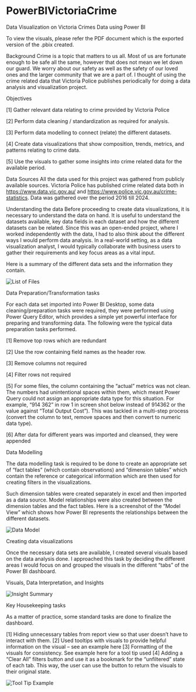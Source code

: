 # PowerBIVictoriaCrime
Data Visualization on Victoria Crimes Data using Power BI

To view the visuals, please refer the PDF document which is the exported version of the .pbix created.

Background 
Crime is a topic that matters to us all. Most of us are fortunate enough to be safe all the same, however that does not mean we let down our guard. We worry about our safety as well as the safety of our loved ones and the larger community that we are a part of.
I thought of using the crime related data that Victoria Police publishes periodically for doing a data analysis and visualization project.

Objectives

[1] Gather relevant data relating to crime provided by Victoria Police

[2] Perform data cleaning / standardization as required for analysis.

[3] Perform data modelling to connect (relate) the different datasets.

[4] Create data visualizations that show composition, trends, metrics, and patterns relating to crime data.

[5] Use the visuals to gather some insights into crime related data for the available period.

Data Sources
All the data used for this project was gathered from publicly available sources. Victoria Police has published crime related data both in https://www.data.vic.gov.au/ and https://www.police.vic.gov.au/crime-statistics. Data was gathered over the period 2016 till 2024. 


Understanding the data
Before proceeding to create data visualizations, it is necessary to understand the data on hand. It is useful to understand the datasets available, key data fields in each dataset and how the different datasets can be related. Since this was an open-ended project, where I worked independently with the data, I had to also think about the different ways I would perform data analysis. In a real-world setting, as a data visualization analyst, I would typically collaborate with business users to gather their requirements and key focus areas as a vital input.

Here is a summary of the different data sets and the information they contain.

![List of Files](https://github.com/user-attachments/assets/94e35a7f-df54-4f99-8a81-8c758e981658)

Data Preparation/Transformation tasks

For each data set imported into Power BI Desktop, some data cleaning/preparation tasks were required, they were performed using Power Query Editor, which provides a simple yet powerful interface for preparing and transforming data. The following were the typical data preparation tasks performed.

[1] Remove top rows which are redundant

[2] Use the row containing field names as the header row.

[3] Remove columns not required

[4] Filter rows not required

[5] For some files, the column containing the “actual” metrics was not clean. The numbers had unintentional spaces within them, which meant Power Query could not assign an appropriate data type for this situation. For example, “914 362” in row 1 in screen shot below instead of 914362 or the value against “Total Output Cost”). This was tackled in a multi-step process (convert the column to text, remove spaces and then convert to numeric data type).

[6] After data for different years was imported and cleansed, they were appended 

Data Modelling 

The data modelling task is required to be done to create an appropriate set of “fact tables” (which contain observations) and “dimension tables” which contain the reference or categorical information which are then used for creating filters in the visualizations. 

Such dimension tables were created separately in excel and then imported as a data source. Model relationships were also created between the dimension tables and the fact tables. Here is a screenshot of the “Model View” which shows how Power BI represents the relationships between the different datasets.

![Data Model](https://github.com/user-attachments/assets/ac60ea1d-656a-42d7-81d6-ad5ed0843e1d)


Creating data visualizations

Once the necessary data sets are available, I created several visuals based on the data analysis done. I approached this task by deciding the different areas I would focus on and grouped the visuals in the different “tabs” of the Power BI dashboard.

Visuals, Data Interpretation, and Insights 

![Insight Summary](https://github.com/user-attachments/assets/94ae5581-1452-4ac8-be0f-65d332097610)


Key Housekeeping tasks 

As a matter of practice, some standard tasks are done to finalize the dashboard.

[1] Hiding unnecessary tables from report view so that user doesn’t have to interact with them.
[2] Used tooltips with visuals to provide helpful information on the visual – see an example here
[3] Formatting of the visuals for consistency. See example here for a tool tip used
[4] Adding a “Clear All” filters button and use it as a bookmark for the “unfiltered” state of each tab. This way, the user can use the button to return the visuals to their original state.


![Tool Tip Example](https://github.com/user-attachments/assets/8f64cd85-dba3-4064-b18f-286cb1ef8da3)


